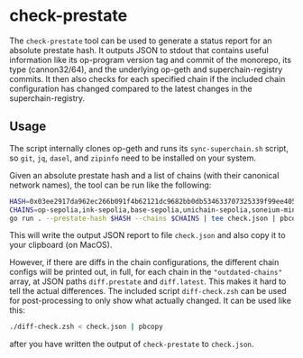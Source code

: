 # check-prestate

The `check-prestate` tool can be used to generate a status report for an absolute prestate hash.
It outputs JSON to stdout that contains useful information like its op-program version tag and commit of the monorepo,
its type (cannon32/64), and the underlying op-geth and superchain-registry commits.
It then also checks for each specified chain if the included chain configuration has changed
compared to the latest changes in the superchain-registry.

## Usage

The script internally clones op-geth and runs its `sync-superchain.sh` script,
so `git`, `jq`, `dasel`, and `zipinfo` need to be installed on your system.

Given an absolute prestate hash and a list of chains (with their canonical network names), the tool can be run like the following:
```sh
HASH=0x03ee2917da962ec266b091f4b62121dc9682bb0db534633707325339f99ee405
CHAINS=op-sepolia,ink-sepolia,base-sepolia,unichain-sepolia,soneium-minato-sepolia,op-mainnet,ink-mainnet,base-mainnet,unichain-mainnet,soneium-mainnet
go run . --prestate-hash $HASH --chains $CHAINS | tee check.json | pbcopy
```
This will write the output JSON report to file `check.json` and also copy it to your clipboard (on MacOS).

However, if there are diffs in the chain configurations, the different chain configs will be printed out, in full,
for each chain in the `"outdated-chains"` array, at JSON paths `diff.prestate` and `diff.latest`.
This makes it hard to tell the actual differences.
The included script `diff-check.zsh` can be used for post-processing to only show what actually changed.
It can be used like this:
```sh
./diff-check.zsh < check.json | pbcopy
```
after you have written the output of `check-prestate` to `check.json`.